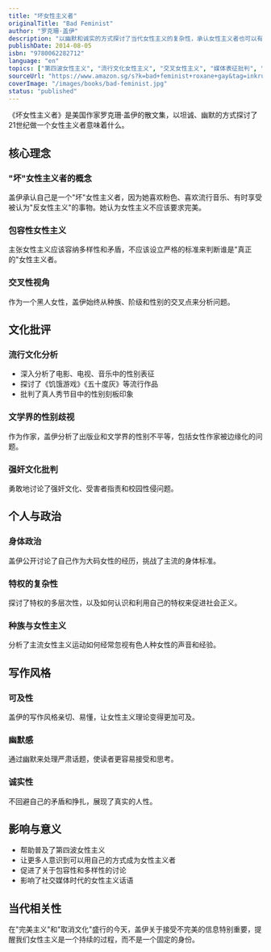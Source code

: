 ```yaml
---
title: "坏女性主义者"
originalTitle: "Bad Feminist"
author: "罗克珊·盖伊"
description: "以幽默和诚实的方式探讨了当代女性主义的复杂性，承认女性主义者也可以有矛盾和不完美。"
publishDate: 2014-08-05
isbn: "9780062282712"
language: "en"
topics: ["第四波女性主义", "流行文化女性主义", "交叉女性主义", "媒体表征批判", "女性文学批评", "女性文学", "女性写作"]
sourceUrl: "https://www.amazon.sg/s?k=bad+feminist+roxane+gay&tag=inkrupt-22"
coverImage: "/images/books/bad-feminist.jpg"
status: "published"
---
```


《坏女性主义者》是美国作家罗克珊·盖伊的散文集，以坦诚、幽默的方式探讨了21世纪做一个女性主义者意味着什么。

## 核心理念

### "坏"女性主义者的概念
盖伊承认自己是一个"坏"女性主义者，因为她喜欢粉色、喜欢流行音乐、有时享受被认为"反女性主义"的事物。她认为女性主义不应该要求完美。

### 包容性女性主义
主张女性主义应该容纳多样性和矛盾，不应该设立严格的标准来判断谁是"真正的"女性主义者。

### 交叉性视角
作为一个黑人女性，盖伊始终从种族、阶级和性别的交叉点来分析问题。

## 文化批评

### 流行文化分析
- 深入分析了电影、电视、音乐中的性别表征
- 探讨了《饥饿游戏》《五十度灰》等流行作品
- 批判了真人秀节目中的性别刻板印象

### 文学界的性别歧视
作为作家，盖伊分析了出版业和文学界的性别不平等，包括女性作家被边缘化的问题。

### 强奸文化批判
勇敢地讨论了强奸文化、受害者指责和校园性侵问题。

## 个人与政治

### 身体政治
盖伊公开讨论了自己作为大码女性的经历，挑战了主流的身体标准。

### 特权的复杂性
探讨了特权的多层次性，以及如何认识和利用自己的特权来促进社会正义。

### 种族与女性主义
分析了主流女性主义运动如何经常忽视有色人种女性的声音和经验。

## 写作风格

### 可及性
盖伊的写作风格亲切、易懂，让女性主义理论变得更加可及。

### 幽默感
通过幽默来处理严肃话题，使读者更容易接受和思考。

### 诚实性
不回避自己的矛盾和挣扎，展现了真实的人性。

## 影响与意义

- 帮助普及了第四波女性主义
- 让更多人意识到可以用自己的方式成为女性主义者
- 促进了关于包容性和多样性的讨论
- 影响了社交媒体时代的女性主义话语

## 当代相关性

在"完美主义"和"取消文化"盛行的今天，盖伊关于接受不完美的信息特别重要，提醒我们女性主义是一个持续的过程，而不是一个固定的身份。